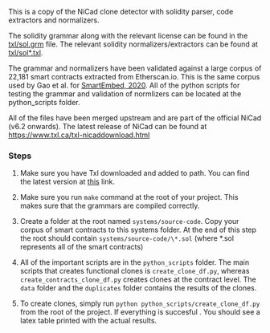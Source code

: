 This is a copy of the NiCad clone detector with solidity parser, code extractors and normalizers.

The solidity grammar along with the relevant license can be found in the [txl/sol.grm](https://github.com/eff-kay/nicad6/blob/master/txl/sol.grm) file.
The relevant solidity normalizers/extractors can be found at [txl/sol\*.txl](https://github.com/eff-kay/nicad6/tree/master/txl).

The grammar and normalizers have been validated against a large corpus of 22,181 smart contracts extracted from Etherscan.io. This is the same corpus used by Gao et al. for [SmartEmbed, 2020](https://github.com/beyondacm/SmartEmbed). All of the python scripts for testing the grammar and validation of normlizers can be located at the python_scripts folder.

All of the files have been merged upstream and are part of the official NiCad (v6.2 onwards).
The latest release of NiCad can be found at https://www.txl.ca/txl-nicaddownload.html

### Steps

1.  Make sure you have Txl downloaded and added to path. You can find the latest version at [this](https://www.txl.ca/txl-download.html) link.

2.  Make sure you run `make` command at the root of your project. This makes sure that the grammars are compiled correctly.

3.  Create a folder at the root named `systems/source-code`. Copy your corpus of smart contracts to this systems folder. At the end of this step the root should contain `systems/source-code/\*.sol` (where \*.sol represents all of the smart contracts)

4.  All of the important scripts are in the `python_scripts` folder. The main scripts that creates functional clones is `create_clone_df.py`, whereas `create_contracts_clone_df.py` creates clones at the contract level. The `data` folder and the `duplicates` folder contains the results of the clones.

5.  To create clones, simply run `python python_scripts/create_clone_df.py` from the root of the project. If everything is succesful . You should see a latex table printed with the actual results.
